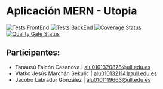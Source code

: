 # Aplicación MERN - Utopia
[![Tests FrontEnd](https://github.com/SyTW2223/E08/actions/workflows/frontTests.yml/badge.svg)](https://github.com/SyTW2223/E08/actions/workflows/frontTests.yml)
[![Tests BackEnd](https://github.com/SyTW2223/E08/actions/workflows/backTest.yml/badge.svg)](https://github.com/SyTW2223/E08/actions/workflows/backTest.yml)
[![Coverage Status](https://coveralls.io/repos/github/SyTW2223/E08/badge.svg?branch=main)](https://coveralls.io/github/SyTW2223/E08?branch=main)
[![Quality Gate Status](https://sonarcloud.io/api/project_badges/measure?project=SyTW2223_E08&metric=alert_status)](https://sonarcloud.io/summary/new_code?id=SyTW2223_E08)

## Participantes:
* Tanausú Falcón Casanova | alu0101320878@ull.edu.es
* Vlatko Jesús Marchán Sekulic | alu0101321141@ull.edu.es
* Jacobo Labrador González | alu0101119663@ull.edu.es

